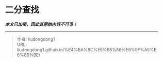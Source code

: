 # 二分查找

***本文已加密，因此其原始内容不可见！***

---

> 作者: liudongdong1  
> URL: liudongdong1.github.io/%E4%BA%8C%E5%88%86%E6%9F%A5%E6%89%BE/  

